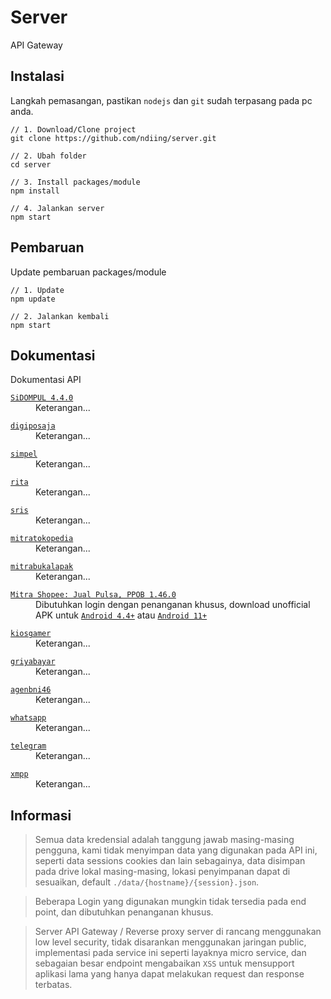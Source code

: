# Server

API Gateway

## Instalasi

Langkah pemasangan, pastikan `nodejs` dan `git` sudah terpasang pada pc anda.

```
// 1. Download/Clone project
git clone https://github.com/ndiing/server.git

// 2. Ubah folder
cd server

// 3. Install packages/module
npm install

// 4. Jalankan server
npm start
```

## Pembaruan

Update pembaruan packages/module

```
// 1. Update
npm update

// 2. Jalankan kembali
npm start
```

## Dokumentasi

Dokumentasi API

<dl>
<dt><a href="./api/sidompul/v1/README.md"><code>SiDOMPUL 4.4.0</code></a></dt>
<dd>Keterangan...</dd>
</dl>
<dl>
<dt><a href="./api/digiposaja/v1/README.md"><code>digiposaja</code></a></dt>
<dd>Keterangan...</dd>
</dl>
<dl>
<dt><a href="./api/simpel/v1/README.md"><code>simpel</code></a></dt>
<dd>Keterangan...</dd>
</dl>
<dl>
<dt><a href="./api/rita/v1/README.md"><code>rita</code></a></dt>
<dd>Keterangan...</dd>
</dl>
<dl>
<dt><a href="./api/sris/v1/README.md"><code>sris</code></a></dt>
<dd>Keterangan...</dd>
</dl>
<dl>
<dt><a href="./api/mitratokopedia/v1/README.md"><code>mitratokopedia</code></a></dt>
<dd>Keterangan...</dd>
</dl>
<dl>
<dt><a href="./api/mitrabukalapak/v1/README.md"><code>mitrabukalapak</code></a></dt>
<dd>Keterangan...</dd>
</dl>
<dl>
<dt><a href="./api/mitrashopee/v1/README.md"><code>Mitra Shopee: Jual Pulsa, PPOB 1.46.0</code></a></dt>
<dd>Dibutuhkan login dengan penanganan khusus, download unofficial APK untuk <a href="./docs/"><code>Android 4.4+</code></a> atau <a href="./docs/"><code>Android 11+</code></a></dd>
</dl>
<dl>
<dt><a href="./api/kiosgamer/v1/README.md"><code>kiosgamer</code></a></dt>
<dd>Keterangan...</dd>
</dl>
<dl>
<dt><a href="./api/griyabayar/v1/README.md"><code>griyabayar</code></a></dt>
<dd>Keterangan...</dd>
</dl>
<dl>
<dt><a href="./api/agenbni46/v1/README.md"><code>agenbni46</code></a></dt>
<dd>Keterangan...</dd>
</dl>
<dl>
<dt><a href="./api/whatsapp/v1/README.md"><code>whatsapp</code></a></dt>
<dd>Keterangan...</dd>
</dl>
<dl>
<dt><a href="./api/telegram/v1/README.md"><code>telegram</code></a></dt>
<dd>Keterangan...</dd>
</dl>
<dl>
<dt><a href="./api/xmpp/v1/README.md"><code>xmpp</code></a></dt>
<dd>Keterangan...</dd>
</dl>

## Informasi

> Semua data kredensial adalah tanggung jawab masing-masing pengguna, kami tidak menyimpan data yang digunakan pada API ini, seperti data sessions cookies dan lain sebagainya, data disimpan pada drive lokal masing-masing, lokasi penyimpanan dapat di sesuaikan, default `./data/{hostname}/{session}.json`.

> Beberapa Login yang digunakan mungkin tidak tersedia pada end point, dan dibutuhkan penanganan khusus.

> Server API Gateway / Reverse proxy server di rancang menggunakan low level security, tidak disarankan menggunakan jaringan public, implementasi pada service ini seperti layaknya micro service, dan sebagaian besar endpoint mengabaikan `XSS` untuk mensupport aplikasi lama yang hanya dapat melakukan request dan response terbatas.